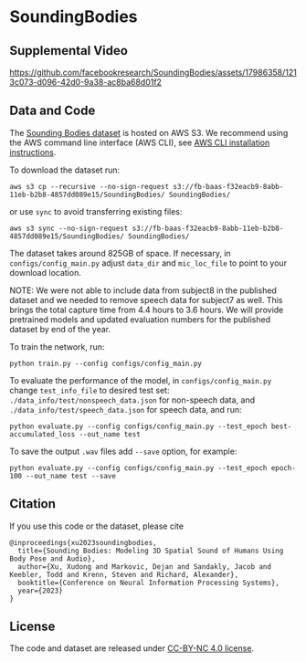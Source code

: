 # SoundingBodies

## Supplemental Video

https://github.com/facebookresearch/SoundingBodies/assets/17986358/1213c073-d096-42d0-9a38-ac8ba68d01f2

## Data and Code
The [Sounding Bodies dataset](https://fb-baas-f32eacb9-8abb-11eb-b2b8-4857dd089e15.s3.amazonaws.com/SoundingBodies/index.html) is hosted on AWS S3.
We recommend using the AWS command line interface (AWS CLI), see [AWS CLI installation instructions](https://docs.aws.amazon.com/cli/latest/userguide/getting-started-install.html).

To download the dataset run:
```
aws s3 cp --recursive --no-sign-request s3://fb-baas-f32eacb9-8abb-11eb-b2b8-4857dd089e15/SoundingBodies/ SoundingBodies/
```
or use `sync` to avoid transferring existing files:
```
aws s3 sync --no-sign-request s3://fb-baas-f32eacb9-8abb-11eb-b2b8-4857dd089e15/SoundingBodies/ SoundingBodies/
```
The dataset takes around 825GB of space. If necessary, in `configs/config_main.py` adjust `data_dir` and `mic_loc_file` to point to your download location. 

NOTE: We were not able to include data from subject8 in the published dataset and we needed to remove speech data for subject7 as well. This brings the total capture time from 4.4 hours to 3.6 hours. We will provide pretrained models and updated evaluation numbers for the published dataset by end of the year.

To train the network, run:
```
python train.py --config configs/config_main.py
```
To evaluate the performance of the model, in `configs/config_main.py` change `test_info_file` to desired test set: `./data_info/test/nonspeech_data.json` for non-speech data, and `./data_info/test/speech_data.json` for speech data, and run:
```
python evaluate.py --config configs/config_main.py --test_epoch best-accumulated_loss --out_name test 
```
To save the output `.wav` files add `--save` option, for example: 
```
python evaluate.py --config configs/config_main.py --test_epoch epoch-100 --out_name test --save
```

## Citation

If you use this code or the dataset, please cite

```
@inproceedings{xu2023soundingbodies,
  title={Sounding Bodies: Modeling 3D Spatial Sound of Humans Using Body Pose and Audio},
  author={Xu, Xudong and Markovic, Dejan and Sandakly, Jacob and Keebler, Todd and Krenn, Steven and Richard, Alexander},
  booktitle={Conference on Neural Information Processing Systems},
  year={2023}
}
```

## License

The code and dataset are released under [CC-BY-NC 4.0 license](https://github.com/facebookresearch/SoundingBodies//blob/main/LICENSE).
